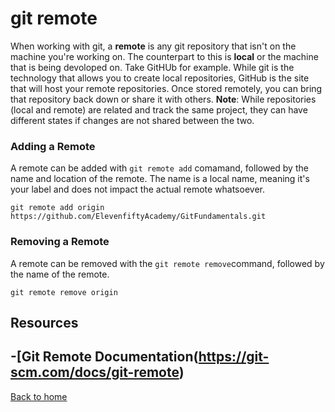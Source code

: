 # git remote 
When working with git, a **remote** is any git repository that isn't on the machine you're working on. The counterpart to this is **local** or the machine that is being devoloped on. Take GitHUb for example. While git is the technology that allows you to create local repositories, GitHub is the site that will host your remote repositories. Once stored remotely, you can bring that repository back down or share it with others.
**Note**: While repositories (local and remote) are related and track the same project, they can have different states if changes are not shared between the two. 

### Adding a Remote
A remote can be added with `git remote add` comamand, followed by the name and location of the remote. The name is a local name, meaning it's your label and does not impact the actual remote whatsoever.
```
git remote add origin https://github.com/ElevenfiftyAcademy/GitFundamentals.git
```
### Removing a Remote
A remote can be removed with the `git remote remove`command, followed by the name of the remote. 
```
git remote remove origin
```
## Resources 
-[Git Remote Documentation(https://git-scm.com/docs/git-remote)
---
[Back to home](../README.md)

